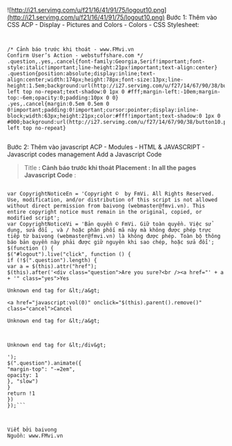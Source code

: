 ![http://i21.servimg.com/u/f21/16/41/91/75/logout10.png](http://i21.servimg.com/u/f21/16/41/91/75/logout10.png)
Bước 1: Thêm vào CSS
ACP - Display - Pictures and Colors - Colors - CSS Stylesheet:

```


/* Cảnh báo trước khi thoát - www.FMvi.vn
Confirm User’s Action - webstuffshare.com */
.question,.yes,.cancel{font-family:Georgia,Serif!important;font-style:italic!important;line-height:21px!important;text-align:center}
.question{position:absolute;display:inline;text-align:center;width:174px;height:78px;font-size:13px;line-height:1.5em;background:url(http://i27.servimg.com/u/f27/14/67/90/38/bubble10.png) left top no-repeat;text-shadow:0 1px 0 #fff;margin-left:-10em;margin-top:-6em;opacity:0;padding:10px 0 0}
.yes,.cancel{margin:0.5em 0.5em 0 0!important;padding:0!important;cursor:pointer;display:inline-block;width:63px;height:21px;color:#fff!important;text-shadow:0 1px 0 #000;background:url(http://i27.servimg.com/u/f27/14/67/90/38/button10.png) left top no-repeat}


```
Bước 2: Thêm vào javascript
ACP - Modules - HTML & JAVASCRIPT - Javascript codes management
Add a Javascript Code

> Title **: Cảnh báo trước khi thoát
> Placement : In all the pages
> Javascript Code** :

```

var CopyrightNoticeEn = 'Copyright ©  by FmVi. All Rights Reserved. Use, modification, and/or distribution of this script is not allowed without direct permission from baivong (webmaster@fmvi.vn). This entire copyright notice must remain in the original, copied, or modified script';
var CopyrightNoticeVi = 'Bản quyền © FmVi. Giữ toàn quyền. Việc sử dụng, sửa đổi , và / hoặc phân phối mã này mà không được phép trực tiếp từ baivong (webmaster@fmvi.vn) là không được phép. Toàn bộ thông báo bản quyền này phải được giữ nguyên khi sao chép, hoặc sửa đổi';
$(function () {
$("#logout").live("click", function () {
if (!$(".question").length) {
var a = $(this).attr("href");
$(this).after('<div class="question">Are you sure?<br /><a href="' + a + '" class="yes">Yes

Unknown end tag for &lt;/a&gt;

<a href="javascript:vol(0)" onclick="$(this).parent().remove()" class="cancel">Cancel

Unknown end tag for &lt;/a&gt;



Unknown end tag for &lt;/div&gt;

');
$(".question").animate({
"margin-top": "-=2em",
opacity: 1
}, "slow")
}
return !1
})
});```



Viết bởi baivong
Nguồn: www.FMvi.vn